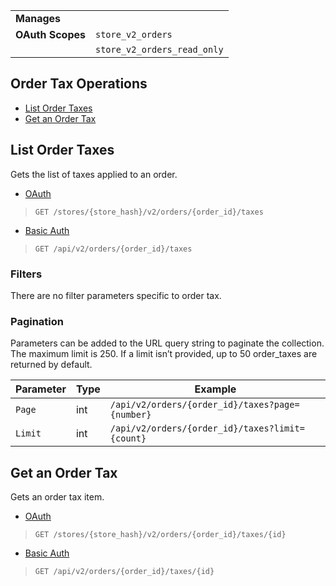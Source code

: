 |||
|---|---|
| **Manages** |
| **OAuth Scopes** | `store_v2_orders`
||`store_v2_orders_read_only`

## Order Tax Operations

*   [List Order Taxes](#list-order-taxes)
*   [Get an Order Tax](#get-an-order-tax)

## List Order Taxes

Gets the list of taxes applied to an order.

*   [OAuth](#list-order-taxes-oauth)
>`GET /stores/{store_hash}/v2/orders/{order_id}/taxes`
*   [Basic Auth](#list-order-taxes-basic)
>`GET /api/v2/orders/{order_id}/taxes`

### Filters

There are no filter parameters specific to order tax.

### Pagination

Parameters can be added to the URL query string to paginate the collection. The maximum limit is 250. If a limit isn’t provided, up to 50 order_taxes are returned by default.

| Parameter | Type | Example |
| --- | --- | --- |
| `Page` | int | `/api/v2/orders/{order_id}/taxes?page={number}` |
| `Limit` | int | `/api/v2/orders/{order_id}/taxes?limit={count}` |

## Get an Order Tax

Gets an order tax item.

*   [OAuth](#get-an-order-tax-oauth)
>`GET /stores/{store_hash}/v2/orders/{order_id}/taxes/{id}`
*   [Basic Auth](#get-an-order-tax-basic)
>`GET /api/v2/orders/{order_id}/taxes/{id}`
